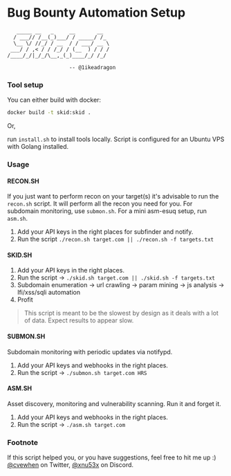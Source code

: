 # Bug Bounty Automation Setup

```
   _____ __   _     __       __
  / ___// /__(_)___/ / _____/ /_
  \__ \/ //_/ / __  / / ___/ __ \
 ___/ / ,< / / /_/ / (__  ) / / /
/____/_/|_/_/\__,_(_)____/_/ /_/

                    -- @1ikeadragon

```

### Tool setup

You can either build with docker:

```sh
docker build -t skid:skid .
```

Or,

run `install.sh` to install tools locally. Script is configured for an Ubuntu VPS with Golang installed.

### Usage

#### RECON.SH
If you just want to perform recon on your target(s) it's advisable to run the `recon.sh` script. It will perform all the recon you need for you. For subdomain monitoring, use `submon.sh`. For a mini asm-esuq setup, run `asm.sh`.

1. Add your API keys in the right places for subfinder and notify.
1. Run the script `./recon.sh target.com || ./recon.sh -f targets.txt`

#### SKID.SH
1. Add your API keys in the right places. 
1. Run the script -> `./skid.sh target.com || ./skid.sh -f targets.txt`
1. Subdomain enumeration -> url crawling -> param mining -> js analysis -> lfi/xss/sqli automation
1. Profit

>This script is meant to be the slowest by design as it deals with a lot of data. Expect results to appear slow.

#### SUBMON.SH

Subdomain monitoring with periodic updates via notifypd.
1. Add your API keys and webhooks in the right places. 
1. Run the script -> `./submon.sh target.com HRS`

#### ASM.SH

Asset discovery, monitoring and vulnerability scanning. Run it and forget it.

1. Add your API keys and webhooks in the right places. 
1. Run the script -> `./asm.sh target.com`

### Footnote

If this script helped you, or you have suggestions, feel free to hit me up :) [@cvewhen](https://x.com/cvewhen) on Twitter, [@xnu53x](discord.gg) on Discord.
